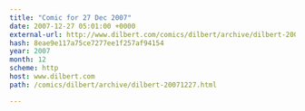 ```yaml
---
title: "Comic for 27 Dec 2007"
date: 2007-12-27 05:01:00 +0000
external-url: http://www.dilbert.com/comics/dilbert/archive/dilbert-20071227.html
hash: 8eae9e117a75ce7277ee1f257af94154
year: 2007
month: 12
scheme: http
host: www.dilbert.com
path: /comics/dilbert/archive/dilbert-20071227.html

---
```



